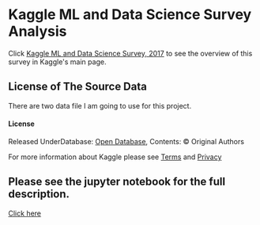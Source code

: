 # Kaggle ML and Data Science Survey Analysis

Click [Kaggle ML and Data Science Survey, 2017](https://www.kaggle.com/kaggle/kaggle-survey-2017) to see the overview of this survey in Kaggle's main page.

## License of The Source Data
There are two data file I am going to use for this project.

#### License
Released UnderDatabase: [Open Database](http://opendatacommons.org/licenses/odbl/1.0/), Contents: © Original Authors

For more information about Kaggle please see [Terms](https://www.kaggle.com/terms) and [Privacy](https://www.kaggle.com/about/privacy)

## Please see the jupyter notebook for the full description.
[Click here](https://github.com/lzctony/data-512-finalproject/blob/master/Final%20Project%20Plan.ipynb)